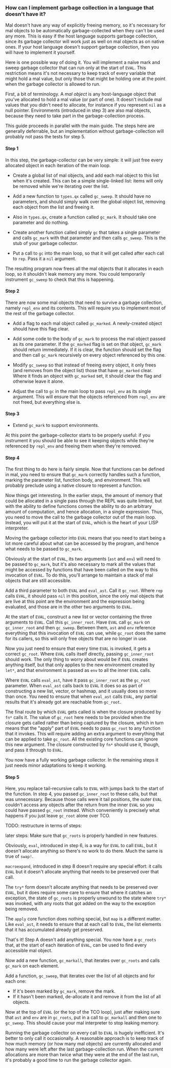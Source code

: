 ### How can I implement garbage collection in a language that doesn't have it?

Mal doesn't have any way of explicitly freeing memory, so it's
necessary for mal objects to be automatically garbage-collected when
they can't be used any more.  This is easy if the host language
supports garbage collection, since its garbage collector will work
just as well on mal objects as on native ones.  If your host language
doesn't support garbage collection, then you will have to implement it
yourself.

Here is one possible way of doing it.  You will implement a naïve mark
and sweep garbage collector that can run only at the start of `EVAL`.
This restriction means it's not necessary to keep track of every
variable that might hold a mal value, but only those that might be
holding one at the point when the garbage collector is allowed to run.

First, a bit of terminology.  A _mal object_ is any host-language
object that you've allocated to hold a mal value (or part of one).  It
doesn't include mal values that you didn't need to allocate, for
instance if you represent `nil` as a null pointer.  Environments
(introduced in step 3) are
also mal objects, because they need to take part in the
garbage-collection process.

This guide proceeds in parallel with the main guide.  The steps here
are generally deferrable, but an implementation without
garbage-collection will probably not pass the tests for step 5.

#### Step 1

In this step, the garbage-collector can be very simple: it will just
free every allocated object in each iteration of the main loop.

* Create a global list of mal objects, and add each mal object
  to this list when it's created.  This can be a simple single-linked
  list: items will only be removed while we're iterating over the list.

* Add a new function to `types.qx` called `gc_sweep`.  It should have no
  parameters, and should simply walk over the global object list,
  removing each object from the list and freeing it.

* Also in `types.qx`, create a function called `gc_mark`.  It should
  take one parameter and do nothing.

* Create
  another function called simply `gc` that takes a single parameter and
  calls `gc_mark` with that parameter and then calls `gc_sweep`.  This
  is the stub of your garbage collector.

* Put a call to `gc` into the main loop, so that it will get
  called after each call to `rep`.  Pass it a `nil` argument.

The resulting program now frees all the mal objects that it allocates
in each loop, so it shouldn't leak memory any more.  You could
temporarily instrument `gc_sweep` to check that this is happening.

#### Step 2

There are now some mal objects that need to survive a garbage
collection, namely `repl_env` and its contents.  This will require you
to implement most of the rest of the garbage collector.

* Add a flag to each mal object called `gc_marked`.  A newly-created
  object should have this flag clear.

* Add some code to the body of `gc_mark` to process the mal object passed
  as its one parameter.
  If the `gc_marked` flag is set on that
  object, `gc_mark` should return immediately.  If it is clear,
  the function should set the flag and then call `gc_mark` recursively
  on every object referenced by this one.

* Modify `gc_sweep` so that instead of freeing every object, it only
  frees (and removes from the object list) those that have `gc_marked`
  clear.  Where it finds an object with `gc_marked` set, it should clear
  the flag and otherwise leave it alone.

* Adjust the call to `gc` in the main loop to pass `repl_env` as its
  single argument.  This will ensure that the objects referenced from
  `repl_env` are not freed, but everything else is.

#### Step 3

* Extend `gc_mark` to support environments.

At this point the garbage-collector starts to be
properly useful: if you instrument it you should be able to see it
keeping objects while they're referenced by `repl_env` and freeing
them when they're removed.

#### Step 4

The first thing to do here is fairly simple.  Now that functions
can be defined in mal, you need to
ensure that `gc_mark` correctly handles such a function, marking the
parameter list, function body, and environment.  This will probably
preclude using a native closure to represent a function.

Now things get interesting.  In the earlier steps, the amount of
memory that could be allocated in a single pass through the REPL was
quite limited, but with the ability to define functions comes the
ability to do an arbitrary amount of computation, and hence
allocation, in a single expression.  Thus, you need to move the call to
the garbage collector out of the main loop.  Instead, you will put it
at the start of `EVAL`, which is the heart of your LISP interpreter.

Moving the garbage collector into `EVAL` means that you need to start
being a lot more careful about what can be accessed by the program,
and hence what needs to be passed to `gc_mark`.

Obviously at the start of `EVAL`, its two
arguments (`ast` and `env`) will need to be passed to `gc_mark`, but
it's also necessary to mark all the values that might be accessed by
functions that have been called on the way to this invocation of
`EVAL`.  To do this, you'll arrange to maintain a stack of mal objects
that are still accessible.

Add a third parameter to both `EVAL` and `eval_ast`.  Call it
`gc_root`.  Where `rep` calls `EVAL`, it should pass `nil` in this
position, since the only mal objects that are live at this point are
the environment and the expression being evaluated, and those are in
the other two arguments to `EVAL`.

At the start of `EVAL`, construct a new list or vector containing the
three arguments to `EVAL`.  Call this `gc_inner_root`.  Have `EVAL`
call `gc_mark` on `gc_inner_root` and then `gc_sweep`.  Between them,
`ast` and `env` reference everything that this invocation of `EVAL`
can use, while `gc_root` does the same for its callers, so this will
only free objects that are no longer in use.

Now you just need to ensure that every time `EVAL` is invoked, it
gets a correct `gc_root`.  Where `EVAL` calls itself directly, passing
`gc_inner_root` should work.  The only thing to worry about would be
if `EVAL` creates anything itself, but that only applies to the new
environment created by `let*`, and that environment is passed as
`env` to all the inner `EVAL` calls.

Where `EVAL` calls `eval_ast`, have it pass `gc_inner_root` as the
`gc_root` parameter.  When `eval_ast` calls back to `EVAL` it does so
as part of constructing a new list, vector, or hashmap, and it usually
does so more than once.  You need to ensure that when `eval_ast` calls
`EVAL`, any partial results that it's already got are reachable from
`gc_root`.

The final route by which `EVAL` gets called is when the closure
produced by `fn*` calls it.  The value of `gc_root` here needs to be
provided when the closure gets called rather than being captured by
the closure, which in turn means that the "apply" part of `EVAL` needs
to pass `gc_root` to any function that it invokes.  This will require
adding an extra argument to everything that can be applied to take
`gc_root`.  All the existing core functions can ignore this new argument.
The closure constructed by `fn*` should use it, though, and pass it
through to `EVAL`.

You now have a fully working garbage collector.  In the remaining
steps it just needs minor adaptations to keep it working.

#### Step 5

Here, you replace tail-recursive calls to `EVAL` with jumps back to
the start of the function.  In step 4, you passed `gc_inner_root` to
these calls, but that was unnecessary.  Because those calls were it
tail positions, the outer `EVAL` couldn't access any objects after the
return from the inner `EVAL` so you could have passed `gc_root`
instead.  Which conveniently is precisely what happens if you just
leave `gc_root` alone over TCO.

TODO: restructure in terms of steps:

later steps: Make sure that `gc_roots` is properly handled in new
features.

Obviously, `eval`, introduced in step 6, is a way for `EVAL` to call
`EVAL`, but it doesn't allocate anything so there's no work to do
there.  Much the same is true of `swap!`.

`macroexpand`, introduced in step 8 doesn't require any special
effort: it calls `EVAL` but it doesn't allocate anything that needs to
be preserved over that call.

The `try*` form doesn't allocate anything that needs to be preserved
over `EVAL`, but it does require some care to ensure that where it
catches an exception, the state of `gc_roots` is properly unwound to
the state where `try*` was invoked, with any roots that got added on
the way to the exception being removed.

The `apply` core function does nothing special, but `map` is a
different matter.  Like `eval_ast`, it needs to ensure that at each
call to `EVAL`, the list elements that it has accumulated already get
preserved.

That's it!  Step A doesn't add anything special.  You now have a
`gc_roots` that, at the start of each iteration of `EVAL`, can be used
to find every accessible mal object.

Now add a new function, `gc_markall`, that iterates over `gc_roots`
and calls `gc_mark` on each element.

Add a function, `gc_sweep`, that iterates over the list of all objects
and for each one:

* If it's been marked by `gc_mark`, remove the mark.
* If it hasn't been marked, de-allocate it and remove it from the list
  of all objects.

Now at the top of `EVAL` (or the top of the TCO loop), just after
making sure that `ast` and `env` are in `gc_roots`, put in a call to
`gc_markall` and then one to `gc_sweep`.  This should cause your mal
interpreter to stop leaking memory.

Running the garbage collector on every call to `EVAL` is hugely
inefficient.  It's better to only call it occasionally.  A reasonable
approach is to keep track of how much memory (or how many mal objects) are
currently allocated and how many were left after the last
garbage-collection run.  When the current allocations are more than
twice what they were at the end of the last run, it's probably a good
time to run the garbage collector again.
